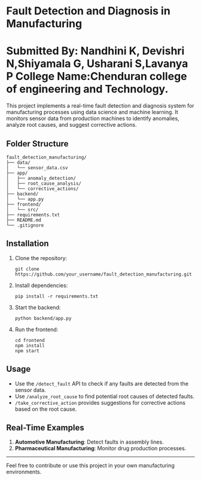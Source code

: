 # Fault Detection and Diagnosis in Manufacturing
# Submitted By: Nandhini K, Devishri N,Shiyamala G, Usharani S,Lavanya P College Name:Chenduran college of engineering and Technology.

This project implements a real-time fault detection and diagnosis system for manufacturing processes using data science and machine learning. It monitors sensor data from production machines to identify anomalies, analyze root causes, and suggest corrective actions.

## Folder Structure

```
fault_detection_manufacturing/
├── data/
│   └── sensor_data.csv
├── app/
│   ├── anomaly_detection/
│   ├── root_cause_analysis/
│   └── corrective_actions/
├── backend/
│   └── app.py
├── frontend/
│   └── src/
├── requirements.txt
├── README.md
└── .gitignore
```

## Installation

1. Clone the repository:
   ```
   git clone https://github.com/your_username/fault_detection_manufacturing.git
   ```

2. Install dependencies:
   ```
   pip install -r requirements.txt
   ```

3. Start the backend:
   ```
   python backend/app.py
   ```

4. Run the frontend:
   ```
   cd frontend
   npm install
   npm start
   ```

## Usage

- Use the `/detect_fault` API to check if any faults are detected from the sensor data.
- Use `/analyze_root_cause` to find potential root causes of detected faults.
- `/take_corrective_action` provides suggestions for corrective actions based on the root cause.

## Real-Time Examples

1. **Automotive Manufacturing**: Detect faults in assembly lines.
2. **Pharmaceutical Manufacturing**: Monitor drug production processes.

---

Feel free to contribute or use this project in your own manufacturing environments.

